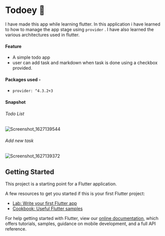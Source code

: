 

# Todoey 📑

I have made this app while learning flutter. In this application i have learned to how to manage the app stage using `provider` . I have also learned the various architectures used in flutter.


#### Feature
- A simple todo app
- user can add task and markdown when task is done using a checkbox provided.

#### Packages used -
- `provider: ^4.3.2+3`


#### Snapshot 

###### Todo List
![Screenshot_1627139544](https://user-images.githubusercontent.com/71598142/126872785-2174e76d-715e-48ee-b4cf-ae42f25ec35c.png)


###### Add new task
![Screenshot_1627139372](https://user-images.githubusercontent.com/71598142/126872787-7de8afcc-370b-4ef4-9c4e-13943a3b8780.png)


## Getting Started

This project is a starting point for a Flutter application.

A few resources to get you started if this is your first Flutter project:

- [Lab: Write your first Flutter app](https://flutter.dev/docs/get-started/codelab)
- [Cookbook: Useful Flutter samples](https://flutter.dev/docs/cookbook)

For help getting started with Flutter, view our
[online documentation](https://flutter.dev/docs), which offers tutorials,
samples, guidance on mobile development, and a full API reference.
